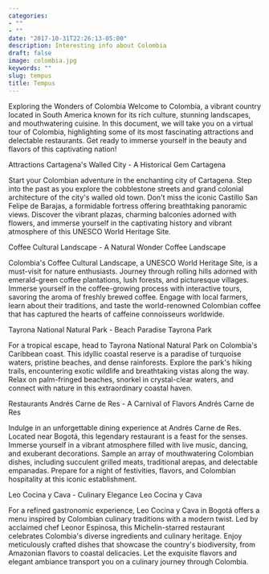 ```yaml
---
categories:
- ""
- ""
date: "2017-10-31T22:26:13-05:00"
description: Interesting info about Colombia
draft: false
image: colombia.jpg
keywords: ""
slug: tempus
title: Tempus
---
```


Exploring the Wonders of Colombia
Welcome to Colombia, a vibrant country located in South America known for its rich culture, stunning landscapes, and mouthwatering cuisine. In this document, we will take you on a virtual tour of Colombia, highlighting some of its most fascinating attractions and delectable restaurants. Get ready to immerse yourself in the beauty and flavors of this captivating nation!

Attractions
Cartagena's Walled City - A Historical Gem
Cartagena

Start your Colombian adventure in the enchanting city of Cartagena. Step into the past as you explore the cobblestone streets and grand colonial architecture of the city's walled old town. Don't miss the iconic Castillo San Felipe de Barajas, a formidable fortress offering breathtaking panoramic views. Discover the vibrant plazas, charming balconies adorned with flowers, and immerse yourself in the captivating history and vibrant atmosphere of this UNESCO World Heritage Site.

Coffee Cultural Landscape - A Natural Wonder
Coffee Landscape

Colombia's Coffee Cultural Landscape, a UNESCO World Heritage Site, is a must-visit for nature enthusiasts. Journey through rolling hills adorned with emerald-green coffee plantations, lush forests, and picturesque villages. Immerse yourself in the coffee-growing process with interactive tours, savoring the aroma of freshly brewed coffee. Engage with local farmers, learn about their traditions, and taste the world-renowned Colombian coffee that has captured the hearts of caffeine connoisseurs worldwide.

Tayrona National Natural Park - Beach Paradise
Tayrona Park

For a tropical escape, head to Tayrona National Natural Park on Colombia's Caribbean coast. This idyllic coastal reserve is a paradise of turquoise waters, pristine beaches, and dense rainforests. Explore the park's hiking trails, encountering exotic wildlife and breathtaking vistas along the way. Relax on palm-fringed beaches, snorkel in crystal-clear waters, and connect with nature in this extraordinary coastal haven.

Restaurants
Andrés Carne de Res - A Carnival of Flavors
Andrés Carne de Res

Indulge in an unforgettable dining experience at Andrés Carne de Res. Located near Bogotá, this legendary restaurant is a feast for the senses. Immerse yourself in a vibrant atmosphere filled with live music, dancing, and exuberant decorations. Sample an array of mouthwatering Colombian dishes, including succulent grilled meats, traditional arepas, and delectable empanadas. Prepare for a night of festivities, flavors, and Colombian hospitality at this iconic establishment.

Leo Cocina y Cava - Culinary Elegance
Leo Cocina y Cava

For a refined gastronomic experience, Leo Cocina y Cava in Bogotá offers a menu inspired by Colombian culinary traditions with a modern twist. Led by acclaimed chef Leonor Espinosa, this Michelin-starred restaurant celebrates Colombia's diverse ingredients and culinary heritage. Enjoy meticulously crafted dishes that showcase the country's biodiversity, from Amazonian flavors to coastal delicacies. Let the exquisite flavors and elegant ambiance transport you on a culinary journey through Colombia.